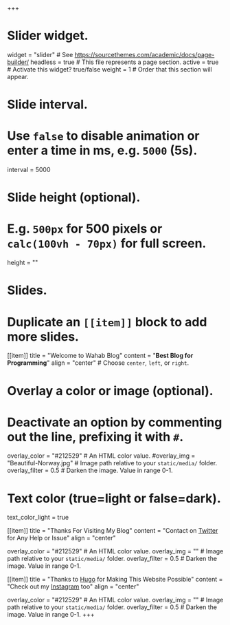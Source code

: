 +++
# Slider widget.
widget = "slider"  # See https://sourcethemes.com/academic/docs/page-builder/
headless = true  # This file represents a page section.
active = true  # Activate this widget? true/false
weight = 1  # Order that this section will appear.

# Slide interval.
# Use `false` to disable animation or enter a time in ms, e.g. `5000` (5s).
interval = 5000

# Slide height (optional).
# E.g. `500px` for 500 pixels or `calc(100vh - 70px)` for full screen.
height = ""

# Slides.
# Duplicate an `[[item]]` block to add more slides.
[[item]]
  title = "Welcome to Wahab Blog"
  content = "**Best Blog for Programming**"
  align = "center"  # Choose `center`, `left`, or `right`.

  # Overlay a color or image (optional).
  #   Deactivate an option by commenting out the line, prefixing it with `#`.
  overlay_color = "#212529"  # An HTML color value.
  #overlay_img = "Beautiful-Norway.jpg"  # Image path relative to your `static/media/` folder.
  overlay_filter = 0.5  # Darken the image. Value in range 0-1.
  
  # Text color (true=light or false=dark).
  text_color_light = true

[[item]]
  title = "Thanks For Visiting My Blog"
  content = "Contact on [Twitter](https://twiiter.com/Abdul1slauncher/) for Any Help or Issue" 
  align = "center"

  overlay_color = "#212529"  # An HTML color value.
  overlay_img = ""  # Image path relative to your `static/media/` folder.
  overlay_filter = 0.5  # Darken the image. Value in range 0-1.

[[item]]
  title = "Thanks to [Hugo](https://gohugo.io/) for Making This Website Possible"
  content = "Check out my [Instagram](https://instagram.com/aseptic_wahab_007/) too"
  align = "center"

  overlay_color = "#212529"  # An HTML color value.
  overlay_img = ""  # Image path relative to your `static/media/` folder.
  overlay_filter = 0.5  # Darken the image. Value in range 0-1.
+++
